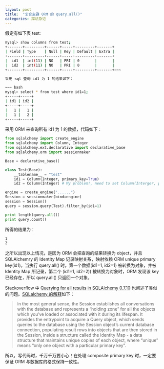 ```yaml
---
layout: post
title:  "复合主键 ORM 的 query.all()"
categories: 踩坑杂记
---
```


假定有如下表 test:

~~~ bash
mysql> show columns from test;
+-------+---------+------+-----+---------+-------+
| Field | Type    | Null | Key | Default | Extra |
+-------+---------+------+-----+---------+-------+
|  id1  | int(11) | NO   | PRI | 0       |       |
|  id2  | int(11) | NO   | PRI | 0       |       |
+-------+---------+------+-----+---------+-------+~~~

采用 sql 查询 id1 为 1 的结果如下：

~~~ bash
mysql> select * from test where id1=1;
+-----+-----+
| id1 | id2 |
+-----+-----+
|   1 |   1 |
|   1 |   2 |
+-----+-----+
~~~

采用 ORM 来查询所有 id1 为 1 的数据，代码如下：

~~~ python
from sqlalchemy import create_engine
from sqlalchemy import Column, Integer
from sqlalchemy.ext.declarative import declarative_base
from sqlalchemy.orm import sessionmaker

Base = declarative_base()

class Test(Base):
    __tablename__ = "test"
    id1 = Column(Integer, primary_key=True)
    id2 = Column(Integer) # My problem!, need to set Column(Interger, primary_key=True)

engine = create_engine("......")
Session = sessionmaker(bind=engine)
session = Session()
query = session.query(Test).filter_by(id1=1)

print length(query.all())
print query.count()
~~~

所得的结果为：

~~~ bash
1
2
~~~

之所以出现以上情况，是因为 ORM 会把查询的结果转换为 object，并且 SQLAlchemry 的 Identity Map 记录映射关系，映射依赖 ORM unique primary key(id1)。当执行 query.all() 时，第一个数据(id1=1, id2=1) 被转换为对象，并被 Identity Map 所记录，第二个 (id1=1, id2=2)) 被转换为对象时，ORM 发现该 key 已经存在，所以 query.all() 只返回一个对象。

Stackoverflow 中 [Querying for all results in SQLAlchemy 0.7.10](http://stackoverflow.com/questions/19409278/querying-for-all-results-in-sqlalchemy-0-7-10) 也阐述了类似的问题。[SQLalchemy 的解释](http://docs.sqlalchemy.org/en/rel_0_8/orm/session.html#what-does-the-session-do)如下：

> In the most general sense, the Session establishes all conversations with the database and represents a “holding zone” for all the objects which you’ve loaded or associated with it during its lifespan. It provides the entrypoint to acquire a Query object, which sends queries to the database using the Session object’s current database connection, populating result rows into objects that are then stored in the Session, inside a structure called the Identity Map - a data structure that maintains unique copies of each object, where “unique” means “only one object with a particular primary key”.

所以，写代码时，千万千万要小心！在处理 composite primary key 时，一定要保证 ORM 与数据库的格式保持一致性。
